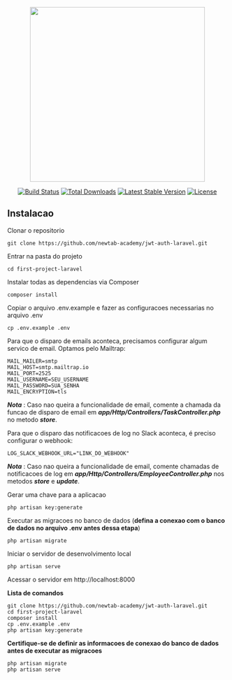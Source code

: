 <p align="center"><a href="https://laravel.com" target="_blank"><img src="https://raw.githubusercontent.com/laravel/art/master/logo-lockup/5%20SVG/2%20CMYK/1%20Full%20Color/laravel-logolockup-cmyk-red.svg" width="400"></a></p>

<p align="center">
<a href="https://travis-ci.org/laravel/framework"><img src="https://travis-ci.org/laravel/framework.svg" alt="Build Status"></a>
<a href="https://packagist.org/packages/laravel/framework"><img src="https://img.shields.io/packagist/dt/laravel/framework" alt="Total Downloads"></a>
<a href="https://packagist.org/packages/laravel/framework"><img src="https://img.shields.io/packagist/v/laravel/framework" alt="Latest Stable Version"></a>
<a href="https://packagist.org/packages/laravel/framework"><img src="https://img.shields.io/packagist/l/laravel/framework" alt="License"></a>
</p>

## Instalacao

Clonar o repositorio

    git clone https://github.com/newtab-academy/jwt-auth-laravel.git

Entrar na pasta do projeto

    cd first-project-laravel

Instalar todas as dependencias via Composer

    composer install

Copiar o arquivo .env.example e fazer as configuracoes necessarias no arquivo .env

    cp .env.example .env

Para que o disparo de emails aconteca, precisamos configurar algum servico de email. Optamos pelo Mailtrap:

    MAIL_MAILER=smtp
    MAIL_HOST=smtp.mailtrap.io
    MAIL_PORT=2525
    MAIL_USERNAME=SEU_USERNAME
    MAIL_PASSWORD=SUA_SENHA
    MAIL_ENCRYPTION=tls

***Nota*** : Caso nao queira a funcionalidade de email, comente a chamada da funcao de disparo de email em ***app/Http/Controllers/TaskController.php*** no metodo ***store***.

Para que o disparo das notificacoes de log no Slack aconteca, é preciso configurar o webhook:

    LOG_SLACK_WEBHOOK_URL="LINK_DO_WEBHOOK"

***Nota*** : Caso nao queira a funcionalidade de email, comente chamadas de notificacoes de log em ***app/Http/Controllers/EmployeeController.php*** nos metodos ***store*** e ***update***.

Gerar uma chave para a aplicacao

    php artisan key:generate

Executar as migracoes no banco de dados (**defina a conexao com o banco de dados no arquivo .env antes dessa etapa**)

    php artisan migrate

Iniciar o servidor de desenvolvimento local

    php artisan serve

Acessar o servidor em http://localhost:8000

**Lista de comandos**

    git clone https://github.com/newtab-academy/jwt-auth-laravel.git
    cd first-project-laravel
    composer install
    cp .env.example .env
    php artisan key:generate
    
**Certifique-se de definir as informacoes de conexao do banco de dados antes de executar as migracoes**

    php artisan migrate
    php artisan serve
